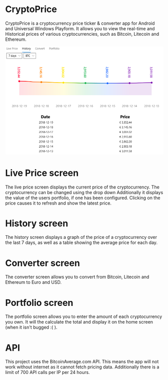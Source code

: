 # CryptoPrice

CryptoPrice is a cryptocurrency price ticker & converter app for Android and Universal Windows Playform. It allows you to view the real-time and Historical prices of various cryptocurrencies, such as Bitcoin, Litecoin and Ethereum.

![Screenshot of CryptoPrice](screenshot.png)

# Live Price screen

The live price screen displays the current price of the cryptocurrency. The cryptocurrency can be changed using the drop down Additionally it displays the value of the users portfolio, if one has been configured. Clicking on the price causes it to refresh and show the latest price.

# History screen

The history screen displays a graph of the price of a cryptocurrency over the last 7 days, as well as a table showing the average price for each day.

# Converter screen

The converter screen allows you to convert from Bitcoin, Litecoin and Ethereum to Euro and USD.

# Portfolio screen

The portfolio screen allows you to enter the amount of each cryptocurrency you own. It will the calculate the total and display it on the home screen (when it isn't bugged :( ).

# API

This project uses the BitcoinAverage.com API. This means the app will not work without internet as it cannot fetch pricing data. Additionally there is a limit of 700 API calls per IP per 24 hours.
